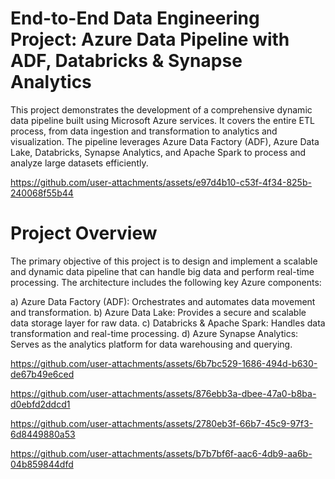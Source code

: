 # End-to-End Data Engineering Project: Azure Data Pipeline with ADF, Databricks & Synapse Analytics

This project demonstrates the development of a comprehensive dynamic data pipeline built using Microsoft Azure services. It covers the entire ETL process, from data ingestion and transformation to analytics and visualization. The pipeline leverages Azure Data Factory (ADF), Azure Data Lake, Databricks, Synapse Analytics, and Apache Spark to process and analyze large datasets efficiently.


https://github.com/user-attachments/assets/e97d4b10-c53f-4f34-825b-240068f55b44

# Project Overview

The primary objective of this project is to design and implement a scalable and dynamic data pipeline that can handle big data and perform real-time processing. The architecture includes the following key Azure components:

a) Azure Data Factory (ADF): Orchestrates and automates data movement and transformation.
b) Azure Data Lake: Provides a secure and scalable data storage layer for raw data.
c) Databricks & Apache Spark: Handles data transformation and real-time processing.
d) Azure Synapse Analytics: Serves as the analytics platform for data warehousing and querying.


https://github.com/user-attachments/assets/6b7bc529-1686-494d-b630-de67b49e6ced


https://github.com/user-attachments/assets/876ebb3a-dbee-47a0-b8ba-d0ebfd2ddcd1



https://github.com/user-attachments/assets/2780eb3f-66b7-45c9-97f3-6d8449880a53




https://github.com/user-attachments/assets/b7b7bf6f-aac6-4db9-aa6b-04b859844dfd

